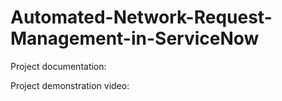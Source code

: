 # Automated-Network-Request-Management-in-ServiceNow

Project documentation: 


Project demonstration video: 
